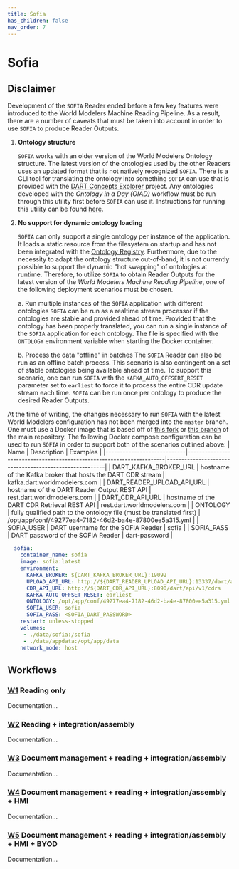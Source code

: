 ```yaml
---
title: Sofia
has_children: false
nav_order: 7
---
```

# Sofia

## Disclaimer

Development of the `SOFIA` Reader ended before a few key features were introduced to the World Modelers Machine Reading Pipeline. As a result, there are a number of caveats that must be taken into account in order to use `SOFIA` to produce Reader Outputs.

1. **Ontology structure**

    `SOFIA` works with an older version of the World Modelers Ontology structure. The latest version of the ontologies used by the other Readers uses an updated format that is not natively recognized `SOFIA`. There is a CLI tool for translating the ontology into something `SOFIA` can use that is provided with the [DART Concepts Explorer](https://github.com/twosixlabs-dart/dart-ui) project. Any ontologies developed with the *Ontology in a Day (OIAD)* workflow must be run through this utility first before `SOFIA` can use it. Instructions for running this utility can be found [here](https://github.com/twosixlabs-dart/dart-ui#translate-backwards).

2. **No support for dynamic ontology loading**

    `SOFIA` can only support a single ontology per instance of the application. It loads a static resource from the filesystem on startup and has not been integrated with the [Ontology Registry](https://github.com/twosixlabs-dart/ontology-registry). Furthermore, due to the necessity to adapt the ontology structure out-of-band, it is not currently possible to support the dynamic "hot swapping" of ontologies at runtime. Therefore, to utilize `SOFIA` to obtain Reader Outputs for the latest version of the *World Modelers Machine Reading Pipeline*, one of the following deployment scenarios must be chosen.
    
    a. Run multiple instances of the `SOFIA` application with different ontologies
        `SOFIA` can be run as a realtime stream processor if the ontologies are stable and provided ahead of time. Provided that the ontology has been properly translated, you can run a single instance of the `SOFIA` application for each ontology. The file is specified with the `ONTOLOGY` environment variable when starting the Docker container.


    b. Process the data "offline" in batches
        The `SOFIA` Reader can also be run as an offline batch process. This scenario is also contingent on a set of stable ontologies being available ahead of time. To support this scenario, one can run `SOFIA` with the `KAFKA_AUTO_OFFSERT_RESET` parameter set to `earliest` to force it to process the entire CDR update stream each time. `SOFIA` can be run once per ontology to produce the desired Reader Outputs.

At the time of writing, the changes necessary to run `SOFIA` with the latest World Modelers configuration has not been merged into the `master` branch. One must use a Docker image that is based off of [this fork](https://github.com/twosixlabs-dart/WM-src) or [this branch](TODO) of the main repository. The following Docker compose configuration can be used to run `SOFIA` in order to support both of the scenarios outlined above:
| Name                       | Description                                                          | Examples                                               |
|----------------------------|----------------------------------------------------------------------|--------------------------------------------------------|
| DART_KAFKA_BROKER_URL      | hostname of the Kafka broker that hosts the DART CDR stream          | kafka.dart.worldmodelers.com                           |
| DART_READER_UPLOAD_API_URL | hostname of the DART Reader Output REST API                          | rest.dart.worldmodelers.com                            |
| DART_CDR_API_URL           | hostname of the DART CDR Retrieval REST API                          | rest.dart.worldmodelers.com                            |
| ONTOLOGY                   | fully qualified path to the ontology file (must be translated first) | /opt/app/conf/49277ea4-7182-46d2-ba4e-87800ee5a315.yml |
| SOFIA_USER                 | DART username for the SOFIA Reader                                   | sofia                                                  |
| SOFIA_PASS                 | DART password of the SOFIA Reader                                    | dart-password                                          |


```yaml
  sofia:
    container_name: sofia
    image: sofia:latest
    environment:
      KAFKA_BROKER: ${DART_KAFKA_BROKER_URL}:19092
      UPLOAD_API_URL: http://${DART_READER_UPLOAD_API_URL}:13337/dart/api/v1/readers/upload
      CDR_API_URL: http://${DART_CDR_API_URL}:8090/dart/api/v1/cdrs
      KAFKA_AUTO_OFFSET_RESET: earliest
      ONTOLOGY: /opt/app/conf/49277ea4-7182-46d2-ba4e-87800ee5a315.yml
      SOFIA_USER: sofia
      SOFIA_PASS: <SOFIA_DART_PASSWORD>
    restart: unless-stopped
    volumes:
     - ./data/sofia:/sofia
     - ./data/appdata:/opt/app/data
    network_mode: host
```

## Workflows

<a id="w1"></a>
### [W1](index.html#w1) Reading only

Documentation...

<a id="w2"></a>
### [W2](index.html#w2) Reading + integration/assembly

Documentation...

<a id="w3"></a>
### [W3](index.html#w3) Document management + reading + integration/assembly

Documentation...

<a id="w4"></a>
### [W4](index.html#w4) Document management + reading + integration/assembly + HMI

Documentation...

<a id="w5"></a>
### [W5](index.html#w5) Document management + reading + integration/assembly + HMI + BYOD

Documentation...

